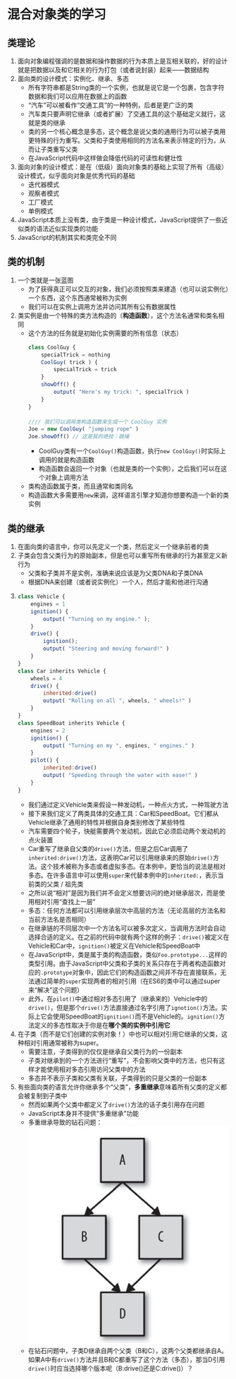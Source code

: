 <!--
 * @Author: jiaminghui
 * @Date: 2022-12-23 21:27:24
 * @LastEditTime: 2022-12-23 22:42:48
 * @LastEditors: jiaminghui
 * @FilePath: \JavaScript_Learn\this和对象原型\混合对象类.md
 * @Description: 
-->
# 混合对象类的学习

## 类理论
1.  面向对象编程强调的是数据和操作数据的行为本质上是互相关联的，好的设计就是把数据以及和它相关的行为打包（或者说封装）起来——数据结构
2.  面向类的设计模式：实例化、继承、多态
    - 所有字符串都是String类的一个实例，也就是说它是一个包裹，包含字符数据和我们可以应用在数据上的函数
    - “汽车”可以被看作“交通工具”的一种特例，后者是更广泛的类
    - 汽车类只要声明它继承（或者扩展）了交通工具的这个基础定义就行，这就是类的继承
    - 类的另一个核心概念是多态，这个概念是说父类的通用行为可以被子类用更特殊的行为重写。父类和子类使用相同的方法名来表示特定的行为，从而让子类重写父类
    - 在JavaScript代码中这样做会降低代码的可读性和健壮性
3.  面向对象的设计模式：是在（低级）面向对象类的基础上实现了所有（高级）设计模式，似乎面向对象是优秀代码的基础
    - 迭代器模式
    - 观察者模式
    - 工厂模式
    - 单例模式
4.  JavaScript本质上没有类，由于类是一种设计模式，JavaScript提供了一些近似类的语法近似实现类的功能
5.  JavaScript的机制其实和类完全不同

## 类的机制
1.  一个类就是一张蓝图
    - 为了获得真正可以交互的对象，我们必须按照类来建造（也可以说实例化）一个东西，这个东西通常被称为实例
    - 我们可以在实例上调用方法并访问其所有公有数据属性
2.  类实例是由一个特殊的类方法构造的（**构造函数**），这个方法名通常和类名相同
    - 这个方法的任务就是初始化实例需要的所有信息（状态）
        ```javascript
        class CoolGuy { 
            specialTrick = nothing
            CoolGuy( trick ) {
                specialTrick = trick
            }
            showOff() {
                output( "Here's my trick: ", specialTrick )
            } 
        }

        //// 我们可以调用类构造函数来生成一个 CoolGuy 实例
        Joe = new CoolGuy( "jumping rope" ) 
        Joe.showOff() // 这是我的绝技：跳绳
        ```
        - CoolGuy类有一个`CoolGuy()`构造函数，执行`new CoolGuy()`时实际上调用的就是构造函数
        - 构造函数会返回一个对象（也就是类的一个实例），之后我们可以在这个对象上调用方法
    - 类构造函数属于类，而且通常和类同名
    - 构造函数大多需要用`new`来调，这样语言引擎才知道你想要构造一个新的类实例

## 类的继承
1.  在面向类的语言中，你可以先定义一个类，然后定义一个继承前者的类
2.  子类会包含父类行为的原始副本，但是也可以重写所有继承的行为甚至定义新行为
    - 父类和子类并不是实例，准确来说应该是为父类DNA和子类DNA
    - 根据DNA来创建（或者说实例化）一个人，然后才能和他进行沟通
3.  ```javascript
    class Vehicle { 
        engines = 1
        ignition() {
            output( "Turning on my engine." );
        }
        drive() {
            ignition();
            output( "Steering and moving forward!" )
        }
    }
    class Car inherits Vehicle {
        wheels = 4
        drive() {
            inherited:drive()
            output( "Rolling on all ", wheels, " wheels!" )
        } 
    }
    class SpeedBoat inherits Vehicle { 
        engines = 2
        ignition() {
            output( "Turning on my ", engines, " engines." )
        }
        pilot() {
            inherited:drive()
            output( "Speeding through the water with ease!" )
        } 
    }
    ```
    - 我们通过定义Vehicle类来假设一种发动机，一种点火方式，一种驾驶方法
    - 接下来我们定义了两类具体的交通工具：Car和SpeedBoat。它们都从Vehicle继承了通用的特性并根据自身类别修改了某些特性
    - 汽车需要四个轮子，快艇需要两个发动机，因此它必须启动两个发动机的点火装置
    - Car重写了继承自父类的`drive()`方法，但是之后Car调用了`inherited:drive()`方法，这表明Car可以引用继承来的原始`drive()`方法。这个技术被称为多态或者虚拟多态。在本例中，更恰当的说法是相对多态。在许多语言中可以使用`super`来代替本例中的`inherited:`，表示当前类的父类 / 祖先类
    - 之所以说“相对”是因为我们并不会定义想要访问的绝对继承层次，而是使用相对引用“查找上一层”
    - 多态：任何方法都可以引用继承层次中高层的方法（无论高层的方法名和当前方法名是否相同）
    - 在继承链的不同层次中一个方法名可以被多次定义，当调用方法时会自动选择合适的定义。在之前的代码中就有两个这样的例子：`drive()`被定义在 Vehicle和Car中，`ignition()`被定义在Vehicle和SpeedBoat中
    - 在JavaScript中，类是属于类的构造函数，类似`Foo.prototype...`这样的类型引用。由于JavaScript中父类和子类的关系只存在于两者构造函数对应的`.prototype`对象中，因此它们的构造函数之间并不存在直接联系，无法通过简单的`super`实现两者的相对引用（在ES6的类中可以通过super来“解决”这个问题）
    - 此外，在`pilot()`中通过相对多态引用了（继承来的）Vehicle中的`drive()`，但是那个`drive()`方法直接通过名字引用了`ignotion()`方法。实际上它会使用SpeedBoat的`ignition()`而不是Vehicle的。`ignition()`方法定义的多态性取决于你是在**哪个类的实例中引用它**
4.  在子类（而不是它们创建的实例对象！）中也可以相对引用它继承的父类，这种相对引用通常被称为super。
    - 需要注意，子类得到的仅仅是继承自父类行为的一份副本
    - 子类对继承到的一个方法进行“重写”，不会影响父类中的方法，也只有这样才能使用相对多态引用访问父类中的方法
    - 多态并不表示子类和父类有关联，子类得到的只是父类的一份副本
5.  有些面向类的语言允许你继承多个“父类”，**多重继承**意味着所有父类的定义都会被复制到子类中
    - 然而如果两个父类中都定义了`drive()`方法的话子类引用存在问题
    - JavaScript本身并不提供“多重继承”功能
    - 多重继承导致的钻石问题：
    ![](./pic/duotai1.png)
    - 在钻石问题中，子类D继承自两个父类（B和C），这两个父类都继承自A。如果A中有`drive()`方法并且B和C都重写了这个方法（多态），那当D引用`drive()`时应当选择哪个版本呢（B:drive()还是C:drive()）？
